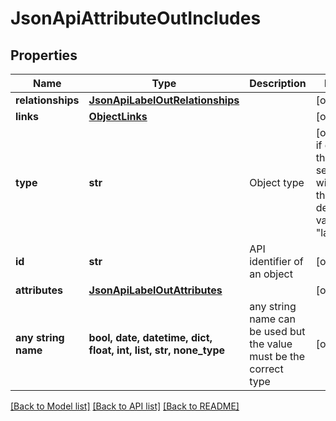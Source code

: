 # JsonApiAttributeOutIncludes


## Properties
Name | Type | Description | Notes
------------ | ------------- | ------------- | -------------
**relationships** | [**JsonApiLabelOutRelationships**](JsonApiLabelOutRelationships.md) |  | [optional] 
**links** | [**ObjectLinks**](ObjectLinks.md) |  | [optional] 
**type** | **str** | Object type | [optional]  if omitted the server will use the default value of "label"
**id** | **str** | API identifier of an object | [optional] 
**attributes** | [**JsonApiLabelOutAttributes**](JsonApiLabelOutAttributes.md) |  | [optional] 
**any string name** | **bool, date, datetime, dict, float, int, list, str, none_type** | any string name can be used but the value must be the correct type | [optional]

[[Back to Model list]](../README.md#documentation-for-models) [[Back to API list]](../README.md#documentation-for-api-endpoints) [[Back to README]](../README.md)


